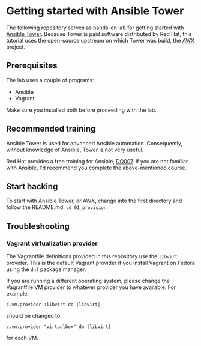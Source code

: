# Getting started with Ansible Tower
The following repository serves as hands-on lab for getting started with 
[Ansible Tower](https://www.ansible.com/products/tower). Because 
Tower is paid software distributed by Red Hat, this tutorial uses the
open-source upstream on which Tower was build, the 
[AWX](https://www.ansible.com/products/awx-project) project.

## Prerequisites

The lab uses a couple of programs:

* Ansible
* Vagrant

Make sure you installed both before proceeding with the lab.

## Recommended training

Ansible Tower is used for advanced Ansible automation. Consequently,
without knowledge of Ansible, Tower is not very useful. 

Red Hat provides a free training for Ansible, 
[DO007](https://www.redhat.com/en/services/training/do007-ansible-essentials-simplicity-automation-technical-overview).
If you are not familiar with Ansible, I'd recommend you complete the 
above-mentioned course.

## Start hacking

To start with Ansible Tower, or AWX, change into the first directory and 
follow the README.md: `cd 01_provision`. 

## Troubleshooting

### Vagrant virtualization provider
The Vagrantfile definitions provided in this repository use the `libvirt`
provider. This is the default Vagrant provider if you install Vagrant
on Fedora using the `dnf` package manager.

If you are running a different operating system, please change the 
Vagrantfile VM provider to whatever provider you have available.
For example:

```
c.vm.provider :libvirt do |libvirt|
```

should be changed to:

```
c.vm.provider "virtualbox" do |libvirt|
```

for each VM.
